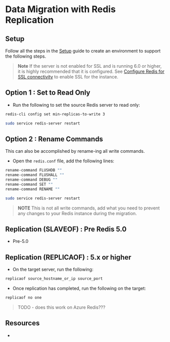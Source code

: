 # Data Migration with Redis Replication

## Setup

Follow all the steps in the [Setup](./../05_Appendix/00_Setup.md) guide to create an environment to support the following steps.

> **Note** If the server is not enabled for SSL and is running 6.0 or higher, it is highly recommended that it is configured.  See [Configure Redis for SSL connectivity](../05_Appendix/04_ConfigurePostgresSSL.md) to enable SSL for the instance.

## Option 1 : Set to Read Only

- Run the following to set the source Redis server to read only:

```bash
redis-cli config set min-replicas-to-write 3

sudo service redis-server restart
```

## Option 2 : Rename Commands

This can also be accomplished by rename-ing all write commands.

- Open the `redis.conf` file, add the following lines:

```bash
rename-command FLUSHDB ""
rename-command FLUSHALL ""
rename-command DEBUG ""
rename-command SET ""
rename-command RENAME ""

sudo service redis-server restart
```

> **NOTE** This is not all write commands, add what you need to prevent any changes to your Redis instance during the migration.

## Replication (SLAVEOF) : Pre Redis 5.0

- Pre-5.0

## Replication (REPLICAOF) : 5.x or higher

- On the target server, run the following:

```bash
replicaof source_hostname_or_ip source_port
```

- Once replication has completed, run the following on the target:

```bash
replicaof no one
```

> TODO - does this work on Azure Redis???

## Resources

- 